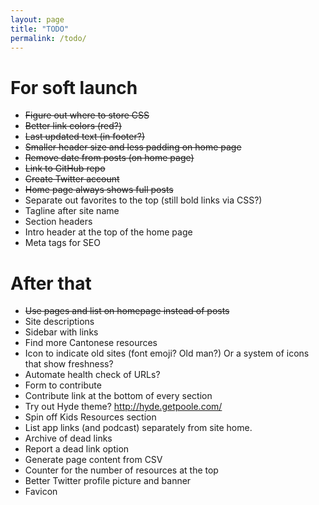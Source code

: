 ```yaml
---
layout: page
title: "TODO"
permalink: /todo/
---
```

# For soft launch

* ~~Figure out where to store CSS~~
* ~~Better link colors (red?)~~
* ~~Last updated text (in footer?)~~
* ~~Smaller header size and less padding on home page~~
* ~~Remove date from posts (on home page)~~
* ~~Link to GitHub repo~~
* ~~Create Twitter account~~
* ~~Home page always shows full posts~~
* Separate out favorites to the top (still bold links via CSS?)
* Tagline after site name
* Section headers
* Intro header at the top of the home page
* Meta tags for SEO

# After that

* ~~Use pages and list on homepage instead of posts~~
* Site descriptions
* Sidebar with links
* Find more Cantonese resources
* Icon to indicate old sites (font emoji? Old man?) Or a system of icons that show freshness?
* Automate health check of URLs?
* Form to contribute
* Contribute link at the bottom of every section
* Try out Hyde theme? http://hyde.getpoole.com/
* Spin off Kids Resources section
* List app links (and podcast) separately from site home.
* Archive of dead links
* Report a dead link option
* Generate page content from CSV
* Counter for the number of resources at the top
* Better Twitter profile picture and banner
* Favicon
